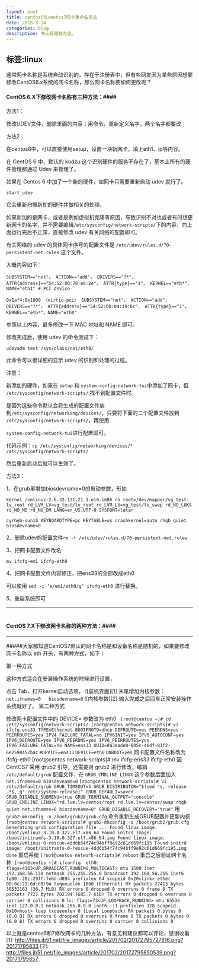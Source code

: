 ```yaml
---
layout: post
title: centos6与centos7网卡重命名方法
date: 2018-3-14
categories: blog
description: 书山有路勤为径。
---
```


标签:linux
---
通常网卡名称是系统自动识别的，存在于注册表中，但有些网友因为某些原因想要修改CentOS6.x系统的网卡名称，那么网卡名称要如何更改呢？

#### CentOS 6.X下修改网卡名称有三种方法：####
  
方法1：

修改UDEV文件，删除里面的内容；用命令，重新定义名字，两个名字都要改；

方法2：

在centos6中，可以直接使用setup，设置一块新网卡，填上eth1、ip等内容。

在 CentOS 6 中，默认的 kudzu 这个识别硬件的服务不存在了，基本上所有的硬件管理都通过 Udev 来管理了。

如果在 Centos 6 中加了一个新的硬件，如网卡只需要重新启动 udev 就行了。

`start_udev`

它会重新扫描新加的硬件并做相关的处理。

如果新加的是网卡，或者是例如虚拟机克隆等原因，导致识别不对也或者有时想更新网卡的名字，并不需要编辑`/etc/sysconfig/network-scripts/`下的内容，向上面运行完后不正常，直接修改 udev 有关网络的配置即可。

有关网络的 udev 的具体网卡序号的配置文件是 `/etc/udev/rules.d/70-persistent-net.rules` 这个文件。

大概内容如下：

`SUBSYSTEM=="net"， ACTION=="add"， DRIVERS=="?*"， ATTR{address}=="54:52:00:78:e8:2e"， ATTR{type}=="1"， KERNEL=="eth*"， NAME="eth1" # PCI device`

`0x1af4:0x1000 （virtio-pci） SUBSYSTEM=="net"， ACTION=="add"， DRIVERS=="?*"， ATTR{address}=="54:52:00:04:19:6c"， ATTR{type}=="1"， KERNEL=="eth*"，NAME="eth0"`

参照以上内容，最多修改一下 MAC 地址和 NAME 即可。

修改完成后，使用 udev 的命令测试下：

`udevadm test /sys/class/net/eth0/`

此命令可以很详细的显示 udev 的识别和处理的过程。

注意：

新添加的硬件，如果在 `setup` 和 `system-config-network-tui`中添加了网卡，但 `/etc/sysconfig/network-scripts/` 找不到配置文件时。

是因为这些命令默认会将生成的配置文件放到`/etc/sysconfig/networking/devices/`，只要将下面的二个配置文件放到 `/etc/sysconfig/network-scripts/`，再使用

`system-config-network-tui`进行配置即可。

代码示例：`cp /etc/sysconfig/networking/devices/* /etc/sysconfig/network-scripts/`

然后重新启动后就可以生效了。

方法3：

1、在grub里增加biosdevname=0的启动参数，形如

`kernel /vmlinuz-2.6.32-131.21.1.el6.i686 ro root=/dev/mapper/vg_test-lv_root rd_LVM_LV=vg_test/lv_root rd_LVM_LV=vg_test/lv_swap rd_NO_LUKS rd_NO_MD rd_NO_DM LANG=en_US.UTF-8 SYSFONT=latar`

`cyrheb-sun16 KEYBOARDTYPE=pc KEYTABLE=us crashkernel=auto rhgb quiet biosdevname=0`

2、删除udev的配置文件`rm -f /etc/udev/rules.d/70-persistent-net.rules`

3、把网卡配置文件改名

`mv ifcfg-em1 ifcfg-eth0`

4、把网卡配置文件内容修正，把ens33的全部改成eth0

可以使用 `sed -i ‘s/em1/eth0/g’ ifcfg-eth0` 进行替换。

5、重启系统即可

---
# 
# 
# 
#### CentOS 7.X下修改网卡名称的两种方法：####
---
#####大家都知道CentOS7默认的网卡名称是和设备名称是随机的，如果要修改网卡名称以 eth 开头，有两种方式，如下：

第一种方式

这种方式适合在安装操作系统的时候进行设置，

点击 Tab，打开kernel启动选项，
![装机界面][1]
末尾增加内核参数： `net.ifnames=0   biosdevname=0`
![内核参数][2]
输入完成之后回车正常安装操作系统就好了。
第二种方式

修改网卡配置文件中的 DEVICE= 参数改为 eth0 `
[root@centos ~]# cd /etc/sysconfig/network-scripts/
[root@centos network-scripts]# vi ifcfg-ens33
TYPE=Ethernet
BOOTPROTO=dhcp
DEFROUTE=yes
PEERDNS=yes
PEERROUTES=yes
IPV4_FAILURE_FATAL=no
IPV6INIT=yes
IPV6_AUTOCONF=yes
IPV6_DEFROUTE=yes
IPV6_PEERDNS=yes
IPV6_PEERROUTES=yes
IPV6_FAILURE_FATAL=no
NAME=ens33
UUID=8a3eade8-005c-46df-81f2-6e2598457bac`
`#DEVICE=ens33`
`DEVICE=eth0`
`ONBOOT=yes`
网卡配置文件名称改为 ifcfg-eth0 
[root@centos network-scripts]# mv ifcfg-ens33 ifcfg-eth0
因 CentOS7 采用 grub2 引导，还需要对 grub2 进行修改，编辑 `/etc/default/grub` 配置文件，在 `GRUB_CMDLINE_LINUX` 这个参数后面加入 `net.ifnames=0 biosdevname=0` 
`[root@centos network-scripts]# vi /etc/default/grub
GRUB_TIMEOUT=5
GRUB_DISTRIBUTOR="$(sed 's, release .*$,,g' /etc/system-release)"
GRUB_DEFAULT=saved
GRUB_DISABLE_SUBMENU=true
GRUB_TERMINAL_OUTPUT="console"
GRUB_CMDLINE_LINUX="rd.lvm.lv=centos/root rd.lvm.lv=centos/swap rhgb quiet net.ifnames=0 biosdevname=0"
GRUB_DISABLE_RECOVERY="true"`
用 `grub2-mkconfig -o /boot/grub2/grub.cfg` 命令重新生成GRUB配置并更新内核
`[root@centos network-scripts]# grub2-mkconfig -o /boot/grub2/grub.cfg
Generating grub configuration file ...
Found linux image: /boot/vmlinuz-3.10.0-327.el7.x86_64
Found initrd image: /boot/initramfs-3.10.0-327.el7.x86_64.img
Found linux image: /boot/vmlinuz-0-rescue-4dd6b54f74c94bff9e92c61d669fc195
Found initrd image: /boot/initramfs-0-rescue-4dd6b54f74c94bff9e92c61d669fc195.img
done`
重启系统
`[root@centos network-scripts]# reboot`
重启之后验证网卡名称:
`[root@centos ~]# ifconfig 
eth0: flags=4163<UP,BROADCAST,RUNNING,MULTICAST> mtu 1500
  inet 192.168.56.130 netmask 255.255.255.0 broadcast 192.168.56.255
  inet6 fe80::20c:29ff:fe6d:d894 prefixlen 64 scopeid 0x20<link>
  ether 00:0c:29:6d:d8:94 txqueuelen 1000 (Ethernet)
  RX packets 27413 bytes 38532163 (36.7 MiB)
  RX errors 0 dropped 0 overruns 0 frame 0
  TX packets 7727 bytes 702194 (685.7 KiB)
  TX errors 0 dropped 0 overruns 0 carrier 0 collisions 0`
`lo: flags=73<UP,LOOPBACK,RUNNING> mtu 65536
  inet 127.0.0.1 netmask 255.0.0.0
  inet6 ::1 prefixlen 128 scopeid 0x10<host>
  loop txqueuelen 0 (Local Loopback)
  RX packets 0 bytes 0 (0.0 B)
  RX errors 0 dropped 0 overruns 0 frame 0
  TX packets 0 bytes 0 (0.0 B)
  TX errors 0 dropped 0 overruns 0 carrier 0 collisions 0`

以上就是centos6和7修改网卡的几种方法，有意见和建议都可以评论，感谢收看
  [1]: http://files.jb51.net/file_images/article/201702/20172795727816.png?20171795833
  [2]: http://files.jb51.net/file_images/article/201702/20172795850539.png?20171795857












